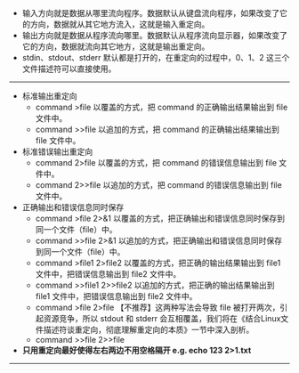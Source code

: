 * 输入方向就是数据从哪里流向程序。数据默认从键盘流向程序，如果改变了它的方向，数据就从其它地方流入，这就是输入重定向。
* 输出方向就是数据从程序流向哪里。数据默认从程序流向显示器，如果改变了它的方向，数据就流向其它地方，这就是输出重定向。
* stdin、stdout、stderr 默认都是打开的，在重定向的过程中，0、1、2 这三个文件描述符可以直接使用。
------
* 标准输出重定向	
    * command >file	以覆盖的方式，把 command 的正确输出结果输出到 file 文件中。
    * command >>file	以追加的方式，把 command 的正确输出结果输出到 file 文件中。
* 标准错误输出重定向	
    * command 2>file	以覆盖的方式，把 command 的错误信息输出到 file 文件中。
    * command 2>>file	以追加的方式，把 command 的错误信息输出到 file 文件中。
* 正确输出和错误信息同时保存	
    * command >file 2>&1	以覆盖的方式，把正确输出和错误信息同时保存到同一个文件（file）中。
    * command >>file 2>&1	以追加的方式，把正确输出和错误信息同时保存到同一个文件（file）中。
    * command >file1 2>file2	以覆盖的方式，把正确的输出结果输出到 file1 文件中，把错误信息输出到 file2 文件中。
    * command >>file1  2>>file2	以追加的方式，把正确的输出结果输出到 file1 文件中，把错误信息输出到 file2 文件中。
    * command >file 2>file	【不推荐】这两种写法会导致 file 被打开两次，引起资源竞争，所以 stdout 和 stderr 会互相覆盖，我们将在《结合Linux文件描述符谈重定向，彻底理解重定向的本质》一节中深入剖析。
    * command >>file 2>>file
* **只用重定向最好使得左右两边不用空格隔开  e.g. echo 123 2>1.txt**
------
